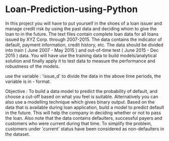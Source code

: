 # Loan-Prediction-using-Python

In this project you will have to put yourself in the shoes of a loan issuer and manage credit risk by using the past data and deciding whom
to give the loan to in the future. The text files contain complete loan data for all loans issued by XYZ Corp. through 2007-2015. 
The data contains the indicator of default, payment information, credit history, etc.
The data should be divided into train ( June 2007 - May 2015 ) and out-of-time test ( June 2015 - Dec 2015 ) data. You will have use the training data to build models/analytical solution and finally apply it to test data to measure the performance and robustness of the models. 

use the variable : 'issue_d' to divide the data in the above time periods, the variable is in <month>-<year> format.
 
Objective : To build a data model to predict the probability of default, and choose a cut-off based on what you feel is suitable. 
Alternatively you can also use a modelling technique which gives binary output.
Based on the data that is available during loan application, build a model to predict default in the future. 
This will help the company in deciding whether or not to pass the loan.
Also note that the data contains defaulters, successful payers and customers who were current during that time. 
To simplify the problem, customers under 'current' status have been considered as non-defaulters in the dataset.

